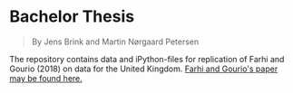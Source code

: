 # Bachelor Thesis
> By Jens Brink and Martin Nørgaard Petersen

The repository contains data and iPython-files for replication of Farhi and Gourio (2018) on data for the United Kingdom. <a href="https://www.brookings.edu/bpea-articles/accounting-for-macro-finance-trends-market-power-intangibles-and-risk-premia/">Farhi and Gourio's paper may be found here.</a>

